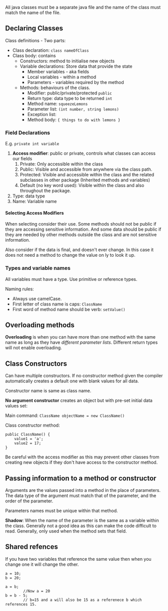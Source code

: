 All java classes must be a separate java file and the name of the class must match the name of the file.

## Declaring Classes
Class definitions - Two parts:
- Class declaration: `class nameOfClass`
- Class body: contains
	- Constructors: method to initialise new objects
	- Variable declarations: Store data that provide the state
		- Member variables - aka fields
		- Local variables - within a method
		- Parameters - variables required by the method
	- Methods: behaviours of the class.
		- Modifier: public/private/protected `public`
		- Return type: data type to be returned `int`
		- Method name: `squeezeLemons`
		- Parameter list: `(int number, string lemons)`
		- Exception list: 
		- Method body: `{ things to do with lemons }`

### Field Declarations
E.g. `private int variable`
1. **Access modifier**: public or private, controls what classes can access our fields
	1. Private: Only accessible within the class
	2. Public: Visible and accessible from anywhere via the class path.
	3. Protected: Visible and accessible within the class and the related subclasses in other package (Inherited methods and variables)
	4. Default (no key word used): Visible within the class and also throughout the package.
2. Type: data type
3. Name: Variable name

#### Selecting Access Modifiers
When selecting consider their use. Some methods should not be public if they are accessing sensitive information. And some data should be public if they are needed by other methods outside the class and are not sensitive information. 

Also consider if the data is final, and doesn't ever change. In this case it does not need a method to change the value on ly to look it up.

### Types and variable names
All variables must have a type. Use primitive or reference types.

Naming rules:
- Always use camelCase.
- First letter of class name is caps: `ClassName`
- First word of method name should be verb: `setValue()`


## Overloading methods
**Overloading** is when you can have more than one method with the same name as long as they have *different parameter lists*. Different return types will not enable overloading.

## Class Constructors
Can have multiple constructors. If no constructor method given the compiler automatically creates a default one with blank values for all data.

Constructor name is same as class name.

**No argument constructor** creates an object but with pre-set  initial data values set:

Main command:
`ClassName objectName = new ClassName()`

Class constructor method:
```
public ClassName() {
	value1 = 'a';
	value2 = 17;
}
```

Be careful with the access modifier as this may prevent other classes from creating new objects if they don't have access to the constructor method.


## Passing information to a method or constructor

Arguments are the values passed into a method in the place of parameters. The data type of the argument must match that of the parameter, and the order of the parameter.

Parameters names must be unique within that method.

**Shadow**: When the name of the parameter is the same as a variable within the class. Generally not a good idea as this can make the code difficult to read. Generally, only used when the method sets that field.

## Shared refences
If you have two variables that reference the same value then when you change one it will change the other.
```
a = 10;
b = 20;

a = b;  
		//Now a = 20
b = b - 5; 
		// b=15 and a will also be 15 as a referenece b which references 15.
```
